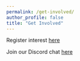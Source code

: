 ```yaml
---
permalink: /get-involved/
author_profile: false
title: "Get Involved"
---
```


Register interest [here](https://docs.google.com/forms/d/e/1FAIpQLSf_zmmcqqUR50VkxeP2-9853tS1stkoD9pjfxcyAVtEDcqrFw/viewform?usp=sf_link)

Join our Discord chat [here](https://discord.gg/7QRBASeJNs)

